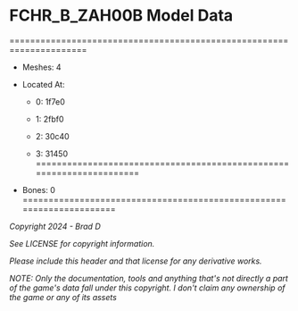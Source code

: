 # FCHR_B_ZAH00B Model Data
=====================================================================

* Meshes: 4

* Located At:

  * 0: 1f7e0

  * 1: 2fbf0

  * 2: 30c40

  * 3: 31450
=====================================================================

* Bones: 0
=====================================================================

*Copyright 2024 - Brad D*

*See LICENSE for copyright information.*

*Please include this header and that license for any derivative works.*

*NOTE: Only the documentation, tools and anything that's not directly a part of the game's data fall under this copyright. I don't claim any ownership of the game or any of its assets*
